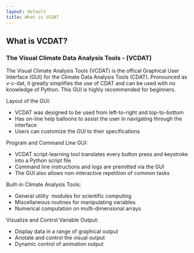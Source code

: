 ```yaml
---
layout: default
title: What is VCDAT 
---
```


##  What is VCDAT?
###   The Visual Climate Data Analysis Tools - (VCDAT)    
  
The Visual Climate Analysis Tools (VCDAT) is the offical Graphical User
Interface (GUI) for the Climate Data Analysis Tools (CDAT). Pronounced as
v-c-dat, it greatly simplifies the use of CDAT and can be used with no
knowledge of Python. This GUI is highly recommended for beginners.  
  
Layout of the GUI:  

* VCDAT was designed to be used from left-to-right and top-to-bottom 
* Has on-line help balloons to assist the user in navigating through the interface 
* Users can customize the GUI to their specifications   

Program and Command Line GUI:  

* VCDAT script-learning tool translates every button press and keystroke into a Python script file 
* Command line instructions and logs are premitted via the GUI 
* The GUI also allows non-interactive repetition of common tasks 

Built-in Climate Analysis Tools:  
* General utility&#160; modules for scientific computing 
* Miscellaneous routines for manipulating variables 
* Numerical computation on multi-dimensional arrays 

Visualize and Control Variable Output:  
* Display data in a range of graphical output 
* Anotate and control the visual output 
* Dynamic control of animation output 
